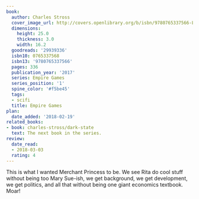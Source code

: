 ```yaml
---
book:
  author: Charles Stross
  cover_image_url: http://covers.openlibrary.org/b/isbn/9780765337566-L.jpg
  dimensions:
    height: 25.0
    thickness: 3.0
    width: 16.2
  goodreads: '29939336'
  isbn10: 0765337568
  isbn13: '9780765337566'
  pages: 336
  publication_year: '2017'
  series: Empire Games
  series_position: '1'
  spine_color: '#f5be45'
  tags:
  - scifi
  title: Empire Games
plan:
  date_added: '2018-02-19'
related_books:
- book: charles-stross/dark-state
  text: The next book in the series.
review:
  date_read:
  - 2018-03-03
  rating: 4
---
```


This is what I wanted Merchant Princess to be. We see Rita do cool stuff without being too Mary Sue-ish, we get background, we get development, we get politics, and all that without being one giant economics textbook. Moar!
